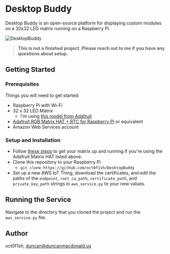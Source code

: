 # Desktop Buddy
Desktop Buddy is an open-source platform for displaying custom modules on a 32x32 LED matrix running on a Raspberry Pi.

![DesktopBuddy](ReadmeAssets/desktopbuddy.gif)

> __This is not a finished project. Please reach out to me if you have any questions about setup.__

## Getting Started
### Prerequisites
Things you will need to get started:
* Raspberry Pi with Wi-Fi
* 32 x 32 LED Matrix
    * I'm using [this model from Adafruit](https://www.adafruit.com/product/607)
* [Adafruit RGB Matrix HAT + RTC for Raspberry Pi](https://www.adafruit.com/product/2345) or equivalent
* Amazon Web Services account

### Setup and Installation
* Follow [these steps](https://learn.adafruit.com/adafruit-rgb-matrix-plus-real-time-clock-hat-for-raspberry-pi) to get your matrix up and running if you're using the Adafruit Matrix HAT listed above.
* Clone this repository to your Raspberry Pi
    * `git clone https://github.com/oct0f1sh/DesktopBuddy`
* Set up a new AWS IoT Thing, download the certificates, and edit the paths of the `endpoint`, `root_ca_path`, `certificate_path`, and `private_key_path` strings in `aws_service.py` to your new values.

## Running the Service
Navigate to the directory that you cloned the project and run the `aws_service.py` file.

## Author
oct0f1sh, duncan@duncanmacdonald.us
